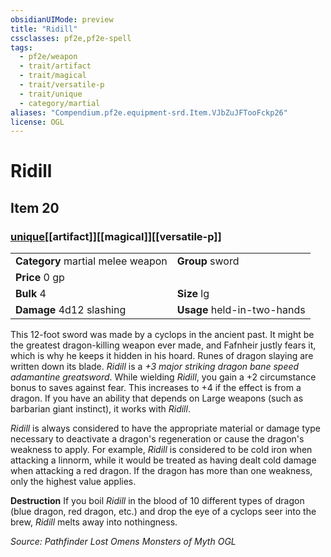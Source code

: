 ```yaml
---
obsidianUIMode: preview
title: "Ridill"
cssclasses: pf2e,pf2e-spell
tags:
  - pf2e/weapon
  - trait/artifact
  - trait/magical
  - trait/versatile-p
  - trait/unique
  - category/martial
aliases: "Compendium.pf2e.equipment-srd.Item.VJbZuJFTooFckp26"
license: OGL
---
```

# Ridill
## Item 20
### [unique](unique "Unique Rarity Trait")[[artifact]][[magical]][[versatile-p]]

|  |  |
| -- | -- |
| **Category** martial melee weapon | **Group** sword |
| **Price** 0 gp |  |
| **Bulk** 4 | **Size** lg |
| **Damage** 4d12 slashing  | **Usage** held-in-two-hands |



This 12-foot sword was made by a cyclops in the ancient past. It might be the greatest dragon-killing weapon ever made, and Fafnheir justly fears it, which is why he keeps it hidden in his hoard. Runes of dragon slaying are written down its blade. _Ridill_ is a _+3 major striking dragon bane speed adamantine greatsword_. While wielding _Ridill_, you gain a +2 circumstance bonus to saves against fear. This increases to +4 if the effect is from a dragon. If you have an ability that depends on Large weapons (such as barbarian giant instinct), it works with _Ridill_.

_Ridill_ is always considered to have the appropriate material or damage type necessary to deactivate a dragon's regeneration or cause the dragon's weakness to apply. For example, _Ridill_ is considered to be cold iron when attacking a linnorm, while it would be treated as having dealt cold damage when attacking a red dragon. If the dragon has more than one weakness, only the highest value applies.

**Destruction** If you boil _Ridill_ in the blood of 10 different types of dragon (blue dragon, red dragon, etc.) and drop the eye of a cyclops seer into the brew, _Ridill_ melts away into nothingness.

*Source: Pathfinder Lost Omens Monsters of Myth*
*OGL*
